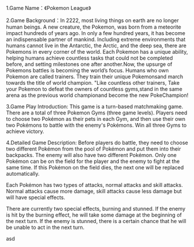 1.Game Name：《Pokemon League》

2.Game Background：In 2222, most living things on earth are no longer human beings. A new creature, the Pokemon, was born from a meteorite impact hundreds of years ago. In only a few hundred years, it has become an indispensable partner of mankind. Including extreme environments that humans cannot live in the Antarctic, the Arctic, and the deep sea, there are Pokemons in every corner of the world. Each Pokemon has a unique ability, helping humans achieve countless tasks that could not be completed before, and setting milestones one after another.Now, the upsurge of Pokemons battles is becoming the world’s focus. Humans who own Pokemon are called trainers. They train their unique Pokemonsand march towards the title of world champion. "Like countless other trainers, Take your Pokemon to defeat the owners of countless gyms,stand in the same arena as the previous world championand become the new PokeChampion!

3.Game Play Introduction: This game is a turn-based matchmaking game. There are a total of three Pokemon Gyms (three game levels). Players need to choose two Pokémon as their pets in each Gym, and then use their own two Pokémons to battle with the enemy's Pokémons. Win all three Gyms to achieve victory.

4.Detailed Game Description: Before players do battle, they need to choose two different Pokémon from the pool of Pokémon and put them into their backpacks. The enemy will also have two different Pokémon. Only one Pokémon can be on the field for the player and the enemy to fight at the same time. If this Pokémon on the field dies, the next one will be replaced automatically.

Each Pokémon has two types of attacks, normal attacks and skill attacks. Normal attacks cause more damage, skill attacks cause less damage but will have special effects.

There are currently two special effects, burning and stunned. If the enemy is hit by the burning effect, he will take some damage at the beginning of the next turn. If the enemy is stunned, there is a certain chance that he will be unable to act in the next turn.

asd
